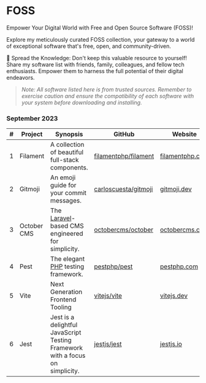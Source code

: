 # FOSS
Empower Your Digital World with Free and Open Source Software (FOSS)!

Explore my meticulously curated FOSS collection, your gateway to a world of exceptional software that's free, open, and community-driven.

📣 Spread the Knowledge: Don't keep this valuable resource to yourself! Share my software list with friends, family, colleagues, and fellow tech enthusiasts. Empower them to harness the full potential of their digital endeavors.

> *Note: All software listed here is from trusted sources. Remember to exercise caution and ensure the compatibility of each software with your system before downloading and installing.*

### September 2023

|#|Project|Synopsis|GitHub|Website|
|-|-------|--------|------|-------|
|1|Filament|A collection of beautiful full-stack components.|[filamentphp/filament](https://github.com/filamentphp/filament)|[filamentphp.com](https://filamentphp.com/)|
|2|Gitmoji|An emoji guide for your commit messages.|[carloscuesta/gitmoji](carloscuesta/gitmoji)|[gitmoji.dev](https://gitmoji.dev/)|
|3|October CMS|The [Laravel](https://github.com/laravel/laravel)-based CMS engineered for simplicity.|[octobercms/october](https://github.com/octobercms/october)|[octobercms.com](https://octobercms.com/)|
|4|Pest|The elegant [PHP](https://github.com/php) testing framework.|[pestphp/pest](https://github.com/pestphp/pest)|[pestphp.com](https://pestphp.com/)|
|5|Vite|Next Generation Frontend Tooling|[vitejs/vite](https://github.com/vitejs/vite)|[vitejs.dev](https://vitejs.dev/)|
|6|Jest|Jest is a delightful JavaScript Testing Framework with a focus on simplicity.|[jestjs/jest](https://github.com/jestjs/jest)|[jestjs.io](https://jestjs.io/)|
